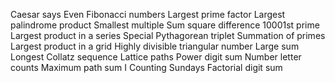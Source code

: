 Caesar says
Even Fibonacci numbers
Largest prime factor
Largest palindrome product
Smallest multiple
Sum square difference
10001st prime
Largest product in a series
Special Pythagorean triplet
Summation of primes
Largest product in a grid
Highly divisible triangular number
Large sum
Longest Collatz sequence
Lattice paths
Power digit sum
Number letter counts
Maximum path sum I
Counting Sundays
Factorial digit sum
